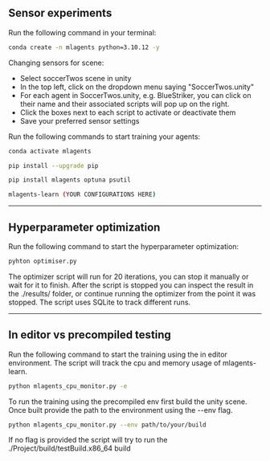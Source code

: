 ## Sensor experiments

Run the following command in your terminal: 

~~~bash
conda create -n mlagents python=3.10.12 -y
~~~

Changing sensors for scene: 
- Select soccerTwos scene in unity
- In the top left, click on the dropdown menu saying "SoccerTwos.unity"
- For each agent in SoccerTwos.unity, e.g. BlueStriker, you can click on their name and their associated scripts will pop up on the right. 
- Click the boxes next to each script to activate or deactivate them
- Save your preferred sensor settings

Run the following commands to start training your agents:

~~~bash
conda activate mlagents

pip install --upgrade pip

pip install mlagents optuna psutil

mlagents-learn (YOUR CONFIGURATIONS HERE)
~~~

---
## Hyperparameter optimization

Run the following command to start the hyperparameter optimization:

~~~bash 
pyhton optimiser.py
~~~

The optimizer script will run for 20 iterations, you can stop it manually or wait for it to finish.
After the script is stopped you can inspect the result in the ./results/ folder, or continue running the optimizer from the point it was stopped.
The script uses SQLite to track different runs.

---
## In editor vs precompiled testing

Run the following command to start the training using the in editor environment. The script will track the cpu and memory usage of mlagents-learn.
~~~bash
python mlagents_cpu_monitor.py -e
~~~

To run the training using the precompiled env first build the unity scene. Once built provide the path to the environment using the --env flag.

~~~bash
python mlagents_cpu_monitor.py --env path/to/your/build
~~~

If no flag is provided the script will try to run the ./Project/build/testBuild.x86_64 build 

